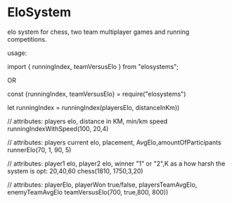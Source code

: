 # EloSystem
elo system for chess, two team multiplayer games and running competitions.

usage:

import { runningIndex, teamVersusElo } from "elosystems";

OR

const {runningIndex, teamVersusElo} = require("elosystems")



let runningIndex = runningIndex(playersElo,  distanceInKm))

// attributes: players elo, distance in KM, min/km speed
runningIndexWithSpeed(100, 20,4)

// attributes: players current elo, placement, AvgElo,amountOfParticipants
runnerElo(70, 1, 90, 5)

// attributes: player1 elo, player2 elo, winner "1" or "2",K as a how harsh the system is opt: 20,40,60 
chess(1810, 1750,3,20)

// attributes: playerElo, playerWon true/false, playersTeamAvgElo, enemyTeamAvgElo
teamVersusElo(700, true,800, 800))
